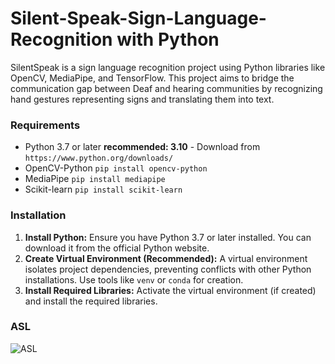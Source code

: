 
# Silent-Speak-Sign-Language-Recognition with Python

SilentSpeak is a sign language recognition project using Python libraries like OpenCV, MediaPipe, and TensorFlow. This project aims to bridge the communication gap between Deaf and hearing communities by recognizing hand gestures representing signs and translating them into text.


### Requirements

* Python 3.7 or later **recommended: 3.10** - Download from `https://www.python.org/downloads/`
* OpenCV-Python `pip install opencv-python`
* MediaPipe `pip install mediapipe`
* Scikit-learn `pip install scikit-learn`

### Installation

1. **Install Python:** Ensure you have Python 3.7 or later installed. You can download it from the official Python website.
2. **Create Virtual Environment (Recommended):** A virtual environment isolates project dependencies, preventing conflicts with other Python installations. Use tools like `venv` or `conda` for creation.
3. **Install Required Libraries:** Activate the virtual environment (if created) and install the required libraries.


### ASL

![ASL](https://github.com/Sana-Rashid/Silent-Speak-Sign-Language-Recognition/assets/123823877/65421fd3-d83f-493e-b129-a5d50b3dba7c)

